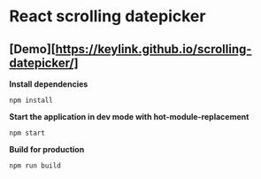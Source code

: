 # React scrolling datepicker


## [Demo][https://keylink.github.io/scrolling-datepicker/]

**Install dependencies**

```
npm install
```

**Start the application in dev mode with hot-module-replacement**

```
npm start
```

**Build for production**

```
npm run build
```